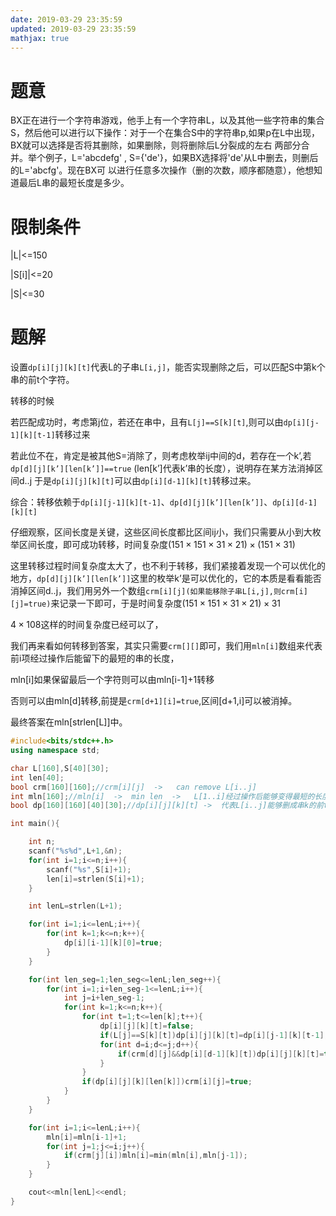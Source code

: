 ```yaml
---
date: 2019-03-29 23:35:59
updated: 2019-03-29 23:35:59
mathjax: true
---
```


# 题意

BX正在进行一个字符串游戏，他手上有一个字符串L，以及其他一些字符串的集合S，然后他可以进行以下操作：对于一个在集合S中的字符串p,如果p在L中出现，BX就可以选择是否将其删除，如果删除，则将删除后L分裂成的左右 两部分合并。举个例子，L='abcdefg' , S={'de'}，如果BX选择将'de'从L中删去，则删后的L='abcfg'。现在BX可 以进行任意多次操作（删的次数，顺序都随意），他想知道最后L串的最短长度是多少。

# 限制条件

|L|<=150

|S[i]|<=20

|S|<=30



<!-- more -->

# 题解

设置`dp[i][j][k][t]`代表L的子串`L[i,j]`，能否实现删除之后，可以匹配S中第k个串的前t个字符。

转移的时候

若匹配成功时，考虑第j位，若还在串中，且有`L[j]==S[k][t]`,则可以由`dp[i][j-1][k][t-1]`转移过来

若此位不在，肯定是被其他S=消除了，则考虑枚举ij中间的d，若存在一个k’,若`dp[d][j][k’][len[k’]]==true` (len[k’]代表k’串的长度），说明存在某方法消掉区间d..j 于是`dp[i][j][k][t]`可以由`dp[i][d-1][k][t]`转移过来。

综合：转移依赖于`dp[i][j-1][k][t-1]`、`dp[d][j][k’][len[k’]]`、`dp[i][d-1][k][t]`

仔细观察，区间长度是关键，这些区间长度都比区间ij小，我们只需要从小到大枚举区间长度，即可成功转移，时间复杂度$(151\times 151\times 31\times 21) \times (151\times 31)$

这里转移过程时间复杂度太大了，也不利于转移，我们紧接着发现一个可以优化的地方，`dp[d][j][k’][len[k’]]`这里的枚举k’是可以优化的，它的本质是看看能否消掉区间d..j，我们用另外一个数组`crm[i][j](如果能移除子串L[i,j],则crm[i][j]=true)`来记录一下即可，于是时间复杂度$(151\times 151\times31\times21) \times31$

$4\times108$这样的时间复杂度已经可以了，

我们再来看如何转移到答案，其实只需要`crm[][]`即可，我们用`mln[i]`数组来代表前i项经过操作后能留下的最短的串的长度，

mln[i]如果保留最后一个字符则可以由mln[i-1]+1转移

否则可以由mln[d]转移,前提是`crm[d+1][i]=true`,区间[d+1,i]可以被消掉。

 最终答案在mln[strlen[L]]中。

```c++
#include<bits/stdc++.h>
using namespace std;

char L[160],S[40][30];
int len[40];
bool crm[160][160];//crm[i][j]  ->   can remove L[i..j]
int mln[160];//mln[i]  ->  min len  ->   L[1..i]经过操作后能够变得最短的长度
bool dp[160][160][40][30];//dp[i][j][k][t] ->  代表L[i..j]能够删成串k的前t项

int main(){

    int n;
    scanf("%s%d",L+1,&n);
    for(int i=1;i<=n;i++){
        scanf("%s",S[i]+1);
        len[i]=strlen(S[i]+1);
    }

    int lenL=strlen(L+1);

    for(int i=1;i<=lenL;i++){
        for(int k=1;k<=n;k++){
            dp[i][i-1][k][0]=true;
        }
    }

    for(int len_seg=1;len_seg<=lenL;len_seg++){
        for(int i=1;i+len_seg-1<=lenL;i++){
            int j=i+len_seg-1;
            for(int k=1;k<=n;k++){
                for(int t=1;t<=len[k];t++){
                    dp[i][j][k][t]=false;
                    if(L[j]==S[k][t])dp[i][j][k][t]=dp[i][j-1][k][t-1];
                    for(int d=i;d<=j;d++){
                        if(crm[d][j]&&dp[i][d-1][k][t])dp[i][j][k][t]=true;
                    }
                }
                if(dp[i][j][k][len[k]])crm[i][j]=true;
            }
        }
    }

    for(int i=1;i<=lenL;i++){
        mln[i]=mln[i-1]+1;
        for(int j=1;j<=i;j++){
            if(crm[j][i])mln[i]=min(mln[i],mln[j-1]);
        }
    }

    cout<<mln[lenL]<<endl;
}
```

